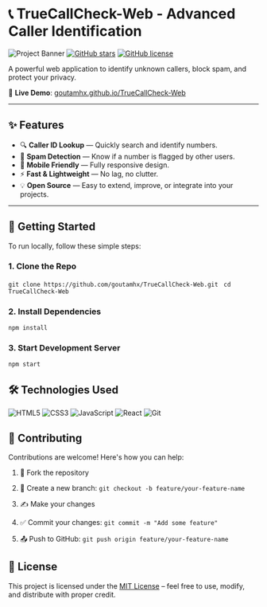 # 📞 TrueCallCheck-Web - Advanced Caller Identification

![Project Banner](https://via.placeholder.com/1200x400/2d3748/ffffff?text=TrueCallCheck-Web)
[![GitHub stars](https://img.shields.io/github/stars/goutamhx/TrueCallCheck-Web?style=for-the-badge)](https://github.com/goutamhx/TrueCallCheck-Web/stargazers)
[![GitHub license](https://img.shields.io/github/license/goutamhx/TrueCallCheck-Web?style=for-the-badge)](LICENSE)

A powerful web application to identify unknown callers, block spam, and protect your privacy.

🔗 **Live Demo**: [goutamhx.github.io/TrueCallCheck-Web](https://goutamhx.github.io/TrueCallCheck-Web/)

---

## ✨ Features

- 🔍 **Caller ID Lookup** — Quickly search and identify numbers.
- 🚫 **Spam Detection** — Know if a number is flagged by other users.
- 📱 **Mobile Friendly** — Fully responsive design.
- ⚡ **Fast & Lightweight** — No lag, no clutter.
- 💡 **Open Source** — Easy to extend, improve, or integrate into your projects.

---

## 🚀 Getting Started

To run locally, follow these simple steps:

### 1. Clone the Repo
```git clone https://github.com/goutamhx/TrueCallCheck-Web.git ```
```cd TrueCallCheck-Web ```
### 2. Install Dependencies
```npm install```
### 3. Start Development Server
```npm start```

## 🛠️ Technologies Used

![HTML5](https://img.shields.io/badge/-HTML5-E34F26?logo=html5&logoColor=white&style=flat)
![CSS3](https://img.shields.io/badge/-CSS3-1572B6?logo=css3&logoColor=white&style=flat)
![JavaScript](https://img.shields.io/badge/-JavaScript-F7DF1E?logo=javascript&logoColor=black&style=flat)
![React](https://img.shields.io/badge/-React-61DAFB?logo=react&logoColor=black&style=flat)
![Git](https://img.shields.io/badge/-Git-F05032?logo=git&logoColor=white&style=flat)

## 🤝 Contributing

Contributions are welcome! Here's how you can help:

1. 🍴 Fork the repository  
2. 🌿 Create a new branch:
   ``` git checkout -b feature/your-feature-name ```
3. ✍️ Make your changes

4. ✅ Commit your changes:
  ```git commit -m "Add some feature" ```
5. 📤 Push to GitHub:
  ```git push origin feature/your-feature-name```
## 📄 License

This project is licensed under the [MIT License](https://choosealicense.com/licenses/mit/) – feel free to use, modify, and distribute with proper credit.
